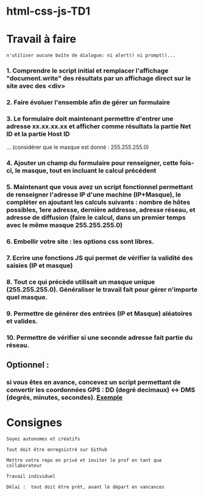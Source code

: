 # html-css-js-TD1

# Travail à faire
`n'utiliser aucune boîte de dialogue: ni alert() ni prompt()...`
### 1. Comprendre le script initial et remplacer l'affichage "document.write" des résultats par un affichage direct sur le site avec des \<div\>
### 2. Faire évoluer l'ensemble afin de gérer un formulaire
###  3. Le formulaire doit maintenant permettre d'entrer une adresse xx.xx.xx.xx et afficher comme résultats la partie Net ID et la partie Host ID
... (considérer que le masque est donné : 255.255.255.0)
###  4. Ajouter un champ du formulaire pour renseigner, cette fois-ci, le masque, tout en incluant le calcul précédent
###  5. Maintenant que vous avez un script fonctionnel permettant de renseigner l'adresse IP d'une machine (IP+Masque), le compléter en ajoutant les calculs suivants : nombre de hôtes possibles, 1ere adresse, dernière addresse, adresse réseau, et adresse de diffusion (faire le calcul, dans un premier temps avec le même masque 255.255.255.0)
###  6. Embellir votre site : les options css sont libres.
###  7. Ecrire une fonctions JS qui permet de vérifier la validité des saisies (IP et masque)
###  8. Tout ce qui précède utilisait un masque unique (255.255.255.0). Généraliser le travail fait pour gérer n'importe quel masque.
###  9. Permettre de générer des entrées (IP et Masque) aléatoires et valides.
###  10. Permettre de vérifier si une seconde adresse fait partie du réseau. 



## Optionnel : 
### si vous êtes en avance, concevez un script permettant de convertir les coordonnées GPS : DD (degré decimaux) <-> DMS (degrés, minutes, secondes). [Exemple](https://gps-coordinates.org/coordinate-converter.php)

# Consignes

`Soyez autonomes et créatifs` 

`Tout doit être enregsistré sur Github`

`Mettre votre repo en privé et inviter le prof en tant que collaborateur`

`Travail individuel`

`Délai :  tout doit être prêt, avant le départ en vancances`

